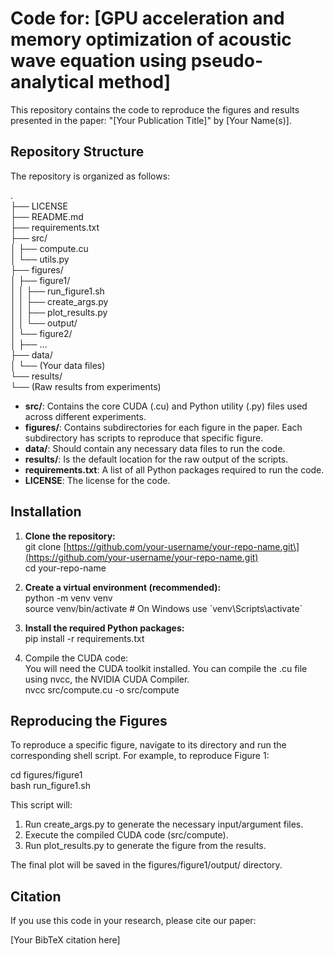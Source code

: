 # **Code for: \[GPU acceleration and memory optimization of acoustic wave equation using pseudo-analytical method\]**

This repository contains the code to reproduce the figures and results presented in the paper: "\[Your Publication Title\]" by \[Your Name(s)\].

## **Repository Structure**

The repository is organized as follows:

.  
├── LICENSE  
├── README.md  
├── requirements.txt  
├── src/  
│   ├── compute.cu  
│   └── utils.py  
├── figures/  
│   ├── figure1/  
│   │   ├── run\_figure1.sh  
│   │   ├── create\_args.py  
│   │   ├── plot\_results.py  
│   │   └── output/  
│   └── figure2/  
│       ├── ...  
├── data/  
│   └── (Your data files)  
└── results/  
    └── (Raw results from experiments)

* **src/**: Contains the core CUDA (.cu) and Python utility (.py) files used across different experiments.  
* **figures/**: Contains subdirectories for each figure in the paper. Each subdirectory has scripts to reproduce that specific figure.  
* **data/**: Should contain any necessary data files to run the code.  
* **results/**: Is the default location for the raw output of the scripts.  
* **requirements.txt**: A list of all Python packages required to run the code.  
* **LICENSE**: The license for the code.

## **Installation**

1. **Clone the repository:**  
   git clone \[https://github.com/your-username/your-repo-name.git\](https://github.com/your-username/your-repo-name.git)  
   cd your-repo-name

2. **Create a virtual environment (recommended):**  
   python \-m venv venv  
   source venv/bin/activate  \# On Windows use \`venv\\Scripts\\activate\`

3. **Install the required Python packages:**  
   pip install \-r requirements.txt

4. Compile the CUDA code:  
   You will need the CUDA toolkit installed. You can compile the .cu file using nvcc, the NVIDIA CUDA Compiler.  
   nvcc src/compute.cu \-o src/compute

## **Reproducing the Figures**

To reproduce a specific figure, navigate to its directory and run the corresponding shell script. For example, to reproduce Figure 1:

cd figures/figure1  
bash run\_figure1.sh

This script will:

1. Run create\_args.py to generate the necessary input/argument files.  
2. Execute the compiled CUDA code (src/compute).  
3. Run plot\_results.py to generate the figure from the results.

The final plot will be saved in the figures/figure1/output/ directory.

## **Citation**

If you use this code in your research, please cite our paper:

\[Your BibTeX citation here\]  
